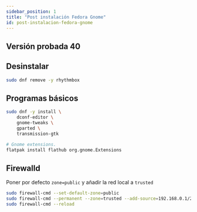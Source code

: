 ```yaml
---
sidebar_position: 1
title: "Post instalación Fedora Gnome"
id: post-instalacion-fedora-gnome
---
```


## Versión probada 40

## Desinstalar

```bash
sudo dnf remove -y rhythmbox
```

## Programas básicos

```bash
sudo dnf -y install \
    dconf-editor \
    gnome-tweaks \
    gparted \
    transmission-gtk

# Gnome extensions.
flatpak install flathub org.gnome.Extensions
```

## Firewalld

Poner por defecto ``zone=public`` y añadir la red local a ``trusted``

```bash
sudo firewall-cmd --set-default-zone=public
sudo firewall-cmd --permanent --zone=trusted --add-source=192.168.0.1/24
sudo firewall-cmd --reload
```
